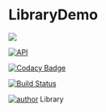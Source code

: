 # LibraryDemo

[![](https://jitpack.io/v/qq634421026/LibraryDemo.svg)](https://jitpack.io/#qq634421026/LibraryDemo)

[![API](https://img.shields.io/badge/API-10%2B-brightgreen.svg?style=flat)](https://android-arsenal.com/api?level=10)

[![Codacy Badge](https://api.codacy.com/project/badge/Grade/2e811c848f7e42b087db344b7c083c9a)](https://www.codacy.com/app/qq634421026/LibraryDemo?utm_source=github.com&amp;utm_medium=referral&amp;utm_content=qq634421026/LibraryDemo&amp;utm_campaign=Badge_Grade)

[![Build Status](https://travis-ci.org/qq634421026/LibraryDemo.svg?branch=master)](https://travis-ci.org/qq634421026/LibraryDemo)

[![author](https://img.shields.io/badge/author-aren-orange.svg)](http://www.aroenzhang.online)
Library

